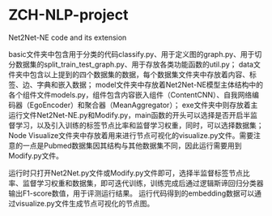 # ZCH-NLP-project
Net2Net-NE code and its extension

basic文件夹中包含用于分类的代码classify.py、用于定义图的graph.py、用于切分数据集的split_train_test_graph.py、用于存放各类功能函数的util.py；
data文件夹中包含以上提到的四个数据集的数据，每个数据集文件夹中存放着内容、标签、边、字典和嵌入数据；
model文件夹中存放着Net2Net-NE模型主体结构中的各个组件文件models.py，组件包含内容嵌入组件（ContentCNN）、自我网络编码器（EgoEncoder）和聚合器（MeanAggregator）；
exe文件夹中则存放着主运行文件Net2Net-NE.py和Modify.py，main函数的开头可以选择是否开启半监督学习，以及引入训练的标签节点比率和监督学习权重，同时，可以选择数据集；
Node Visualize文件夹中存放着用来进行节点可视化的visualize.py文件。需要注意的一点是Pubmed数据集因其结构与其他数据集不同，因此运行需要用到Modify.py文件。

运行时只打开Net2Net.py文件或Modify.py文件即可，选择半监督标签节点比率、监督学习权重和数据集，即可迭代训练，训练完成后通过逻辑斯谛回归分类器输出F1-score数值，用于评测运行结果。
运行代码得到的embedding数据可以通过visualize.py文件生成节点可视化的节点图。
